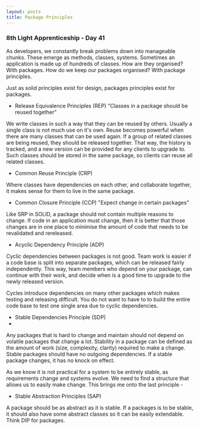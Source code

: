```yaml
---
layout: posts
title: Package Principles
---
```

### 8th Light Apprenticeship - Day 41

As developers, we constantly break problems down into manageable chunks. These emerge as methods, classes, systems. Sometimes an application is made up of hundreds of classes. How are they organised? With packages. How do we keep our packages organised? With package principles.

<!--break--> 

Just as solid principles exist for design, packages principles exist for packages.

- Release Equivalence Principles (REP) "Classes in a package should be reused together"

We write classes in such a way that they can be reused by others. Usually a single class is not much use on it's own. Reuse becomes powerful when there are many classes that can be used again. If a group of related classes are being reused, they should be released together. That way, the history is tracked, and a new version can be provided for any clients to upgrade to.  Such classes should be stored in the same package, so clients can reuse all related classes.

* Common Reuse Principle (CRP)

Where classes have dependencies on each other, and collaborate together, it makes sense for them to live in the same package.  

* Common Closure Principle (CCP) "Expect change in certain packages"

Like SRP in SOLID, a package should not contain multiple reasons to change. If code in an application must change, then it is better that those changes are in one place to minimise the amount of code that needs to be revalidated and rereleased.

* Acyclic Dependency Principle (ADP)

Cyclic dependencies between packages is not good. Team work is easier if a code base is split into separate packages, which can be released fairly independently.  This way, team members who depend on your package, can continue with their work, and decide when is a good time to upgrade to the newly released version. 

Cycles introduce dependencies on many other packages which makes testing and releasing difficult. You do not want to have to to build the entire code base to test one single area due to cyclic dependencies.

* Stable Dependencies Principle (SDP)
*
Any packages that is hard to change and maintain should not depend on volatile packages that change a lot. 
Stability in a package can be defined as the amount of work (size, complexity, clarity) required to make a change. Stable packages should have no outgoing dependencies. If a stable package changes, it has no knock on effect.



As we know it is not practical for a system to be entirely stable, as requirements change and systems evolve. We need to find a structure that allows us to easily make change. This brings me onto the last principle - 

* Stable Abstraction Principles (SAP) 

A package should be as abstract as it is stable. If a packages is to be stable, it should also have some abstract classes so it can be easily extendable. Think DIP for packages.
